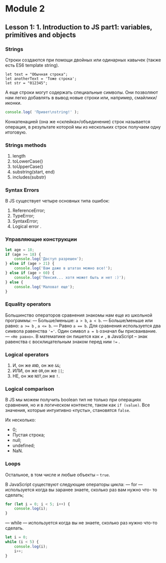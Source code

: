 # Module 2
## Lesson 1: 1. Introduction to JS part1: variables, primitives and objects

### Strings
Строки создаются при помощи двойных или одинарных кавычек (также есть ES6 template string).
```
let text = "Обычная строка";
let anotherText = 'Тоже строка';
let str = "012345";

```

А еще строки могут содержать специальные символы. 
Они позволяют нам легко добавлять в вывод новые строки или, например, смайлики/иконки.


```javascript
console.log( 'Привет\nstring!' );
```

Конкатенацией (она же «склейка»/объединение) строк называется операция, в результате которой мы из нескольких строк получаем одну итоговую.

### Strings methods

1. length
2. toLowerCase()
3. toUpperCase()
4. substring(start, end)
5. includes(substr)


### Syntax Errors
В JS существует четыре основных типа ошибок:
1. ReferenceError; 
2. TypeError;
3. SyntaxError;
4. Logical error .

### Управляющие конструкции



```javascript
let age = 18;
if (age >= 18) {
    console.log('Доступ разрешен');
} else if (age > 21) {
    console.log('Вам даже в штатах можно все!');
} else if (age > 60) {
    console.log('Пенсия... хотя может быть и нет :)');
} else {
    console.log('Маловат еще');
}
```

### Equality operators

Большинство операторов сравнения знакомы нам еще из школьной программы:
— Больше/меньше: `a > b`, `a < b`.
— Больше/меньше или равно: `a >= b` , `a <= b`.
— Равно `a == b`. Для сравнения используется два символа равенства `'='`. Один символ `a = b` означал бы присваивание.
— `«Не равно»`. В математике он пишется как `≠ `, в JavaScript – знак равенства с восклицательным знаком перед ним `!=` .


### Logical operators

1. И, он же `AND`, он же `&&`;
2. ИЛИ, он же `OR`,он же `||`;
3. НЕ, он же `NOT`,он же `!`.


### Logical comparison
В JS мы можем получить boolean тип не только при операциях сравнения, но и в логическом контексте, таком как `if (value)`.
Все значения, которые интуитивно «пусты», становятся `false`. 

Их несколько:
* 0;
* Пустая строка;
* null;
* undefined;
* NaN.

### Loops

Остальное, в том числе и любые объекты – `true`.

В JavaScript существуют следующие операторы цикла:
— for — используется когда вы заранее знаете, сколько раз вам нужно что-
то сделать;

```javascript
for (let i = 0; i < 5; i++) {
    console.log(i);
}
```
— while — используется когда вы не знаете, сколько раз нужно что-то
сделать.

```javascript
let i = 0;
while (i < 5) {
    console.log(i);
    i++;
}
```

